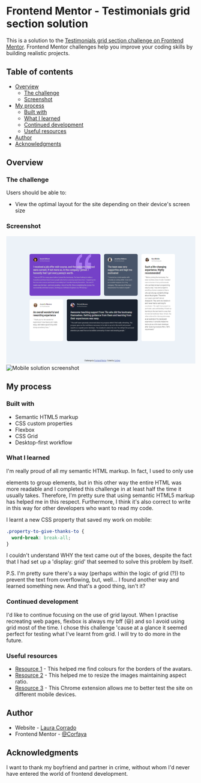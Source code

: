 # Frontend Mentor - Testimonials grid section solution

This is a solution to the [Testimonials grid section challenge on Frontend Mentor](https://www.frontendmentor.io/challenges/testimonials-grid-section-Nnw6J7Un7). Frontend Mentor challenges help you improve your coding skills by building realistic projects. 

## Table of contents

- [Overview](#overview)
  - [The challenge](#the-challenge)
  - [Screenshot](#screenshot)
- [My process](#my-process)
  - [Built with](#built-with)
  - [What I learned](#what-i-learned)
  - [Continued development](#continued-development)
  - [Useful resources](#useful-resources)
- [Author](#author)
- [Acknowledgments](#acknowledgments)

## Overview

### The challenge

Users should be able to:

- View the optimal layout for the site depending on their device's screen size

### Screenshot

![Desktop solution screenshot](./Solution's%20screenshots/DESKTOP.png)
![Mobile solution screenshot](./Solution's%20screenshots/MOBILE.png.jpg)

## My process

### Built with

- Semantic HTML5 markup
- CSS custom properties
- Flexbox
- CSS Grid
- Desktop-first workflow

### What I learned

I'm really proud of all my semantic HTML markup. In fact, I used to only use <div> elements to group elements, but in this other way the entire HTML was more readable and I completed this challenge in at least half the time it usually takes. Therefore, I'm pretty sure that using semantic HTML5 markup has helped me in this respect. Furthermore, I think it's also correct to write in this way for other developers who want to read my code.

I learnt a new CSS property that saved my work on mobile:

```css
.property-to-give-thanks-to {
  word-break: break-all;
}
```

I couldn't understand WHY the text came out of the boxes, despite the fact that I had set up a 'display: grid' that seemed to solve this problem by itself.

P.S. I'm pretty sure there's a way (perhaps within the logic of grid (?)) to prevent the text from overflowing, but, well... I found another way and learned something new. And that's a good thing, isn't it?

### Continued development

I'd like to continue focusing on the use of grid layout.
When I practise recreating web pages, flexbox is always my bff (😃) and so I avoid using grid most of the time. I chose this challenge 'cause at a glance it seemed perfect for testing what I've learnt from grid. I will try to do more in the future.

### Useful resources

- [Resource 1](https://imagecolorpicker.com/) - This helped me find colours for the borders of the avatars.
- [Resource 2](https://www.iloveimg.com/resize-image#resize-options,pixels) - This helped me to resize the images maintaining aspect ratio.
- [Resource 3](https://chrome.google.com/webstore/detail/mobile-simulator-responsi/ckejmhbmlajgoklhgbapkiccekfoccmk?hl=it) - This Chrome extension allows me to better test the site on different mobile devices.

## Author

- Website - [Laura Corrado](https://github.com/Corfaya)
- Frontend Mentor - [@Corfaya](https://www.frontendmentor.io/profile/Corfaya)

## Acknowledgments

I want to thank my boyfriend and partner in crime, without whom I'd never have entered the world of frontend development.